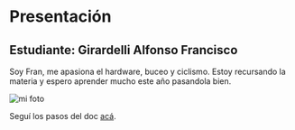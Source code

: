 # Presentación

## Estudiante: Girardelli Alfonso Francisco

Soy Fran, me apasiona el hardware, buceo y ciclismo. Estoy recursando la materia y espero aprender mucho este año pasandola bien.

![mi foto](foto.jpeg)


Seguí los pasos del doc [acá](https://docs.google.com/document/d/e/2PACX-1vTNHQ5dzaVFhKPd4UxLOGhZa9Ix_bDgpyIftq4gqzz7674dHmHkcH2oH9TpQ_TsghZkiSPBoUm2ftzM/pub).
